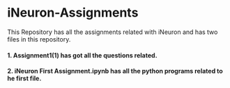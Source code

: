 # iNeuron-Assignments
This Repository has all the assignments related with iNeuron and has two files in this repository.

#### 1. Assignment1(1) has got all the questions related.
#### 2. iNeuron First Assignment.ipynb has all the python programs related to he first file.
